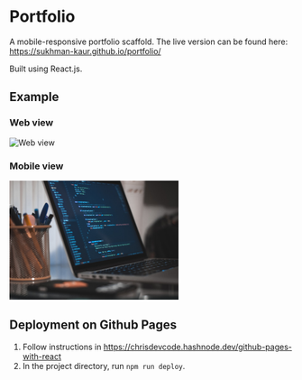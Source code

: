 # Portfolio

A mobile-responsive portfolio scaffold. The live version can be found here: https://sukhman-kaur.github.io/portfolio/ 

Built using React.js.

## Example
### Web view
![Web view](https://github.com/huishun98/huishun98.github.io/blob/master/src/assets/portfolio.png)

### Mobile view
<img src="./src/assets/developer.jpeg" width="300">

## Deployment on Github Pages
1. Follow instructions in https://chrisdevcode.hashnode.dev/github-pages-with-react
2. In the project directory, run `npm run deploy`.




